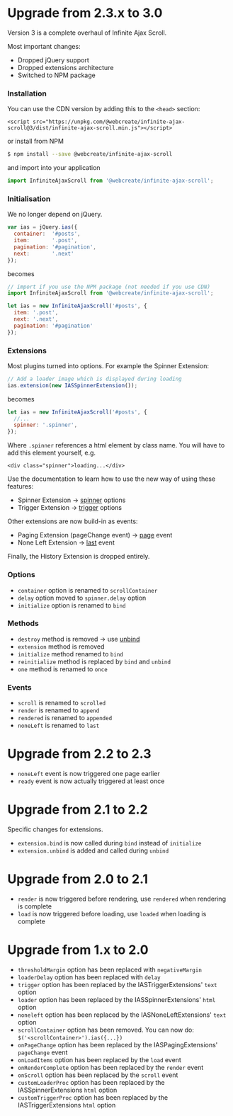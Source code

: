 Upgrade from 2.3.x to 3.0
=========================

Version 3 is a complete overhaul of Infinite Ajax Scroll.

Most important changes:

* Dropped jQuery support
* Dropped extensions architecture
* Switched to NPM package

### Installation

You can use the CDN version by adding this to the `<head>` section:

```markup
<script src="https://unpkg.com/@webcreate/infinite-ajax-scroll@3/dist/infinite-ajax-scroll.min.js"></script>
```

or install from NPM

```bash
$ npm install --save @webcreate/infinite-ajax-scroll
```

and import into your application

```js
import InfiniteAjaxScroll from '@webcreate/infinite-ajax-scroll';
```

### Initialisation

We no longer depend on jQuery.

```js
var ias = jQuery.ias({
  container:  '#posts',
  item:       '.post',
  pagination: '#pagination',
  next:       '.next'
});
```

becomes

```javascript
// import if you use the NPM package (not needed if you use CDN)
import InfiniteAjaxScroll from '@webcreate/infinite-ajax-scroll';

let ias = new InfiniteAjaxScroll('#posts', {
  item: '.post',
  next: '.next',
  pagination: '#pagination'
});
```

### Extensions

Most plugins turned into options. For example the Spinner Extension:

```js
// Add a loader image which is displayed during loading
ias.extension(new IASSpinnerExtension());
```

becomes

```js
let ias = new InfiniteAjaxScroll('#posts', {
  //...
  spinner: '.spinner',
});
```

Where `.spinner` references a html element by class name. You will have to add this element yourself, e.g.

```
<div class="spinner">loading...</div>
```

Use the documentation to learn how to use the new way of using these features:

* Spinner Extension -> [spinner](docs/options.md#spinner) options
* Trigger Extension -> [trigger](docs/options.md#trigger) options

Other extensions are now build-in as events:

* Paging Extension (pageChange event) -> [page](docs/events.md#page) event
* None Left Extension -> [last](docs/events.md#last) event

Finally, the History Extension is dropped entirely.

### Options

* `container` option is renamed to `scrollContainer`
* `delay` option moved to `spinner.delay` option
* `initialize` option is renamed to `bind`

### Methods

* `destroy` method is removed -> use [unbind](docs/methods.md#unbind)
* `extension` method is removed
* `initialize` method renamed to `bind`
* `reinitialize` method is replaced by `bind` and `unbind`
* `one` method is renamed to `once`

### Events

* `scroll` is renamed to `scrolled`
* `render` is renamed to `append`
* `rendered` is renamed to `appended`
* `noneLeft` is renamed to `last`

Upgrade from 2.2 to 2.3
=======================

* `noneLeft` event is now triggered one page earlier
* `ready` event is now actually triggered at least once

Upgrade from 2.1 to 2.2
=======================

Specific changes for extensions.

* `extension.bind` is now called during `bind` instead of `initialize`
* `extension.unbind` is added and called during `unbind`

Upgrade from 2.0 to 2.1
=======================

* `render` is now triggered before rendering, use `rendered` when rendering is complete
* `load` is now triggered before loading, use `loaded` when loading is complete

Upgrade from 1.x to 2.0
=======================

* `thresholdMargin` option has been replaced with `negativeMargin`
* `loaderDelay` option has been replaced with `delay`
* `trigger` option has been replaced by the IASTriggerExtensions' `text` option
* `loader` option has been replaced by the IASSpinnerExtensions' `html` option
* `noneleft` option has been replaced by the IASNoneLeftExtensions' `text` option
* `scrollContainer` option has been removed. You can now do: `$('<scrollContainer>').ias({...})`
* `onPageChange` option has been replaced by the IASPagingExtensions' `pageChange` event
* `onLoadItems` option has been replaced by the `load` event
* `onRenderComplete` option has been replaced by the `render` event
* `onScroll` option has been replaced by the `scroll` event
* `customLoaderProc` option has been replaced by the IASSpinnerExtensions `html` option
* `customTriggerProc` option has been replaced by the IASTriggerExtensions `html` option
